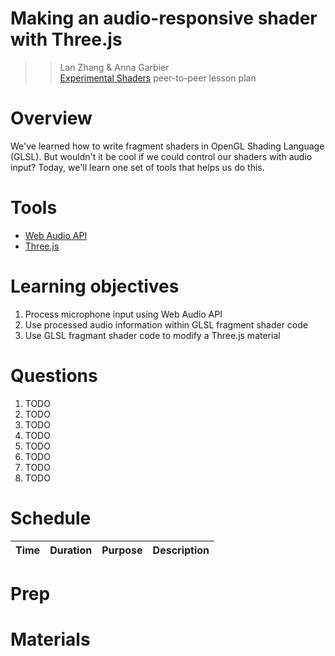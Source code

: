 # Making an audio-responsive shader with Three.js

>> Lan Zhang & Anna Garbier<br>
>> [Experimental Shaders](http://compform.net/experimental_shaders/) peer-to-peer lesson plan

# Overview
We've learned how to write fragment shaders in OpenGL Shading Language (GLSL). But wouldn't it be cool if we could control our shaders with audio input? Today, we'll learn one set of tools that helps us do this.

# Tools
* [Web Audio API](https://developer.mozilla.org/en-US/docs/Web/API/Web_Audio_API)
* [Three.js](https://threejs.org/)

# Learning objectives

1. Process microphone input using Web Audio API
1. Use processed audio information within GLSL fragment shader code
1. Use GLSL fragmant shader code to modify a Three.js material

# Questions

1. TODO
1. TODO
1. TODO
1. TODO
1. TODO
1. TODO
1. TODO
1. TODO

# Schedule

| Time | Duration | Purpose | Description |
|------|----------|---------|-------------|

# Prep

# Materials
